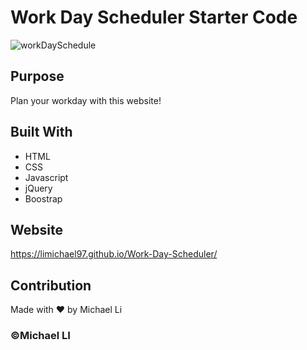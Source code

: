 # Work Day Scheduler Starter Code

![workDaySchedule](https://user-images.githubusercontent.com/90745029/139132286-d4e559d7-7f3e-4b28-afa8-7287bd5b4339.JPG)

## Purpose
Plan your workday with this website! 

## Built With 
* HTML
* CSS
* Javascript
* jQuery
* Boostrap

## Website
https://limichael97.github.io/Work-Day-Scheduler/

## Contribution
Made with ❤️ by Michael Li

### ©️Michael LI
